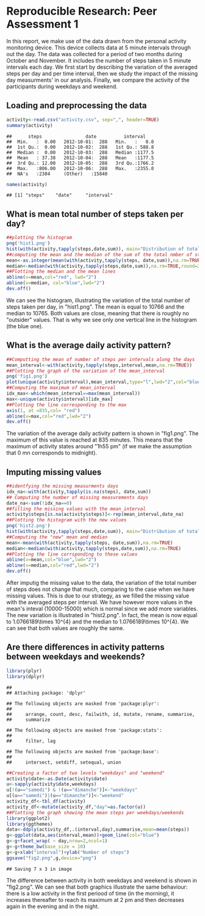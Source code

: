 # Reproducible Research: Peer Assessment 1


In this report, we make use of the data drawn from the personal activity monitoring device. This device collects data at 5 minute intervals through out the day. The data was  collected for a period of two months during October and November. It includes the number of steps taken in 5 minute intervals each day. We first start by describing the variation of the averaged steps per day and per time interval, then we study the impact of the missing day measurments' in our analysis. Finally, we compare the activity of the participants during weekdays and weekend.

## Loading and preprocessing the data


```r
activity<-read.csv("activity.csv", sep=",", header=TRUE)
summary(activity)
```

```
##      steps                date          interval     
##  Min.   :  0.00   2012-10-01:  288   Min.   :   0.0  
##  1st Qu.:  0.00   2012-10-02:  288   1st Qu.: 588.8  
##  Median :  0.00   2012-10-03:  288   Median :1177.5  
##  Mean   : 37.38   2012-10-04:  288   Mean   :1177.5  
##  3rd Qu.: 12.00   2012-10-05:  288   3rd Qu.:1766.2  
##  Max.   :806.00   2012-10-06:  288   Max.   :2355.0  
##  NA's   :2304     (Other)   :15840
```

```r
names(activity)
```

```
## [1] "steps"    "date"     "interval"
```


## What is mean total number of steps taken per day?


```r
##plotting the histogram
png('hist1.png')
hist(with(activity,tapply(steps,date,sum)), main="Distribution of total number of activities per day",xlab="interval of steps", col="purple")
##computing the mean and the median of the sum of the total nmber of steps per ##day
mean<-as.integer(mean(with(activity,tapply(steps, date,sum)),na.rm=TRUE))
median<-median(with(activity,tapply(steps,date,sum)),na.rm=TRUE,round=2)
##Plotting the median and the mean lines
abline(v=mean,col="red", lwd="2")
abline(v=median, col="blue",lwd="2")
dev.off()
```

We can see the histogram, illustrating the variation of the total number of steps taken per day, in "hist1.png". The mean is equal to 10766 and the median to 10765. Both values are close, meaning that there is roughly no
"outsider" values. That is why we see only one vertical line in the histogram
(the blue one).

## What is the average daily activity pattern?


```r
##Computting the mean of number of steps per intervals along the days
mean_interval<-with(activity,tapply(steps,interval,mean,na.rm=TRUE))
##Plotting the graph of the variation of the mean_interval
png('fig1.png')
plot(unique(activity$interval),mean_interval,type="l",lwd="2",col="blue")
##Computing the maximum of mean_interval
idx_max<-which(mean_interval==max(mean_interval))
max<-unique(activity$interval)[idx_max]
##Plotting the line corresponding to the max
axis(1, at =835,col= "red")
abline(v=max,col="red",lwd="2")
dev.off()
```

The variation of the average daily activity pattern is shown in 
"fig1.png". The maximum of this value is reached at 835 minutes. This
means that the maximum of activity states around "1h55 pm" (if we make the
assumption that 0 mn corresponds to midnight).

## Imputing missing values


```r
##identfying the missing measurments days
idx_na<-with(activity,tapply(is.na(steps), date,sum))
## Computing the number of missing measurements days
date_na<-sum(!idx_na==0)
##filling the missing values with the mean_interval
activity$steps[is.na(activity$steps)]<-rep(mean_interval,date_na)
##Plotting the histogram with the new values
png('hist2.png')
hist(with(activity,tapply(steps,date,sum)), main="Distribution of total number of activities per day",xlab="interval of steps", col="purple")
##Computing the "new" mean and median
mean<-mean(with(activity,tapply(steps, date,sum)),na.rm=TRUE)
median<-median(with(activity,tapply(steps,date,sum)),na.rm=TRUE)
##Plotting the line corrsponding to these values
abline(v=mean,col="blue",lwd="2")
abline(v=median,col="red",lwd="2")
dev.off()
```

After imputig the missing value to the data, the variation of the total number
of steps does not change that much, comparing to the case when we have missing values. This is due to our strategy, as we filled the missing value with the
averaged steps per interval. We have however more values in the mean's inteval (10000-15000) which is normal since we add more variables.
The new variation is illustrated in "hist2.png". In fact, the mean is now equal to 1.0766189\times 10^{4} and the median to 1.0766189\times 10^{4}. We can see that both values are roughly the same.

## Are there differences in activity patterns between weekdays and weekends?


```r
library(plyr)
library(dplyr)
```

```
## 
## Attaching package: 'dplyr'
```

```
## The following objects are masked from 'package:plyr':
## 
##     arrange, count, desc, failwith, id, mutate, rename, summarise,
##     summarize
```

```
## The following objects are masked from 'package:stats':
## 
##     filter, lag
```

```
## The following objects are masked from 'package:base':
## 
##     intersect, setdiff, setequal, union
```

```r
##Creating a factor of two levels "weekdays" and "weekend"
activity$date<-as.Date(activity$date)
u<-sapply(activity$date,weekdays)
u[!(u=="samedi") & !(u=="dimanche")]<-"weekdays"
u[(u=="samedi")|(u=="dimanche")]<-"weekend"
activity_df<-tbl_df(activity)
activity_df<-mutate(activity_df,"day"=as.factor(u))
##Plotting the graph showing the mean steps per weekdays/weekends
library(ggplot2)
library(ggthemes)
data<-ddply(activity_df,.(interval,day),summarise,mean=mean(steps))
g<-ggplot(data,aes(interval,mean))+geom_line(col="blue")
g<-g+facet_wrap( ~ day,nrow=2,ncol=1)
g<-g+theme_bw(base_size = 10)
g<-g+xlab("interval")+ylab("Number of steps")
ggsave("fig2.png",g,device="png")
```

```
## Saving 7 x 3 in image
```

The difference between activity in both weekdays and weekend is shown in "fig2.png". We can see that both graphics illustrate the same behaviour:
there is a low activity in the first periood of time (in the morning), it increases thereafter to reach its maximum at 2 pm and then decreases again in the evening and in the night.
